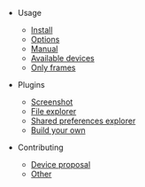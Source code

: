 - Usage
    - [Install](content/usage/install.md)
    - [Options](content/usage/options.md)
    - [Manual](content/usage/tools.md)
    - [Available devices](content/usage/devices.md)
    - [Only frames](content/usage/device_frame.md)

- Plugins
    - [Screenshot](content/plugins/screenshot.md)
    - [File explorer](content/plugins/file_explorer.md)
    - [Shared preferences explorer](content/plugins/preferences_explorer.md)
    - [Build your own](content/plugins/custom.md)

- Contributing
    - [Device proposal](content/contributing/device_proposal.md)
    - [Other](content/contributing/other.md)
